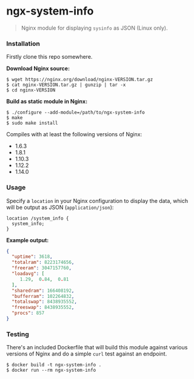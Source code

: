# ngx-system-info

> Nginx module for displaying `sysinfo` as JSON (Linux only).

### Installation

Firstly clone this repo somewhere.

__Download Nginx source:__

```
$ wget https://nginx.org/download/nginx-VERSION.tar.gz
$ cat nginx-VERSION.tar.gz | gunzip | tar -x
$ cd nginx-VERSION
```

__Build as static module in Nginx:__

```
$ ./configure --add-module=/path/to/ngx-system-info
$ make
$ sudo make install
```

Compiles with at least the following versions of Nginx:

* 1.6.3
* 1.8.1
* 1.10.3
* 1.12.2
* 1.14.0

### Usage

Specify a `location` in your Nginx configuration to display the data,
which will be output as JSON (`application/json`):

```nginx
location /system_info {
  system_info;
}
```

__Example output:__

```json
{
  "uptime": 3618,
  "totalram": 8223174656,
  "freeram": 3047157760,
  "loadavg": [
     1.29,  0.84,  0.81
  ],
  "sharedram": 166408192,
  "bufferram": 102264832,
  "totalswap": 8438935552,
  "freeswap": 8438935552,
  "procs": 857
}
```

### Testing

There's an included Dockerfile that will build this module against various
versions of Nginx and do a simple `curl` test against an endpoint.

```
$ docker build -t ngx-system-info .
$ docker run --rm ngx-system-info
```